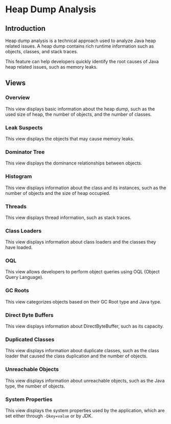 # Heap Dump Analysis

## Introduction

Heap dump analysis is a technical approach used to analyze Java heap related issues. A heap dump contains rich runtime
information such as objects, classes, and stack traces.

This feature can help developers quickly identify the root causes of Java heap related issues, such as memory leaks.

## Views

### Overview

This view displays basic information about the heap dump, such as the used size of heap, the number of objects, and the number
of classes.

### Leak Suspects

This view displays the objects that may cause memory leaks.

### Dominator Tree

This view displays the dominance relationships between objects.

### Histogram

This view displays information about the class and its instances, such as the number of objects and the size of heap
occupied.

### Threads

This view displays thread information, such as stack traces.

### Class Loaders

This view displays information about class loaders and the classes they have loaded.

### OQL

This view allows developers to perform object queries using OQL (Object Query Language).

### GC Roots

This view categorizes objects based on their GC Root type and Java type.

### Direct Byte Buffers

This view displays information about DirectByteBuffer, such as its capacity.

### Duplicated Classes

This view displays information about duplicate classes, such as the class loader that caused the class duplication and
the number of objects.

### Unreachable Objects

This view displays information about unreachable objects, such as the Java type, the number of objects.

### System Properties

This view displays the system properties used by the application, which are set either through `-Dkey=value` or by JDK.